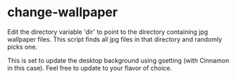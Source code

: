 change-wallpaper
================

Edit the directory variable 'dir' to point to the directory containing jpg wallpaper files. This script finds all jpg files in that directory and randomly picks one.

This is set to update the desktop background using gsetting (with Cinnamon in this case). Feel free to update to your flavor of choice.
